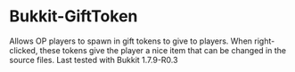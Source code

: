 # Bukkit-GiftToken
Allows OP players to spawn in gift tokens to give to players. When right-clicked, these tokens give the player a nice item that can be changed in the source files. Last tested with Bukkit 1.7.9-R0.3
